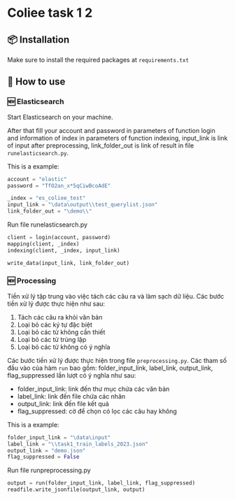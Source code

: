 # Coliee task 1 2


## 📦 Installation

Make sure to install the required packages at `requirements.txt`

## 🚀 How to use

### 🆕 Elasticsearch

Start Elasticsearch on your machine.

After that fill your account and password in parameters of function login and information of index in parameters of function indexing, input_link is link of input after preprocessing, link_folder_out is link of result in file `runelasticsearch.py`.

This is a example:

```python
account = "elastic"
password = "TfO2an_x*5qCiwBcoAdE"

_index = "es_coliee_test"
input_link = "\data\output\\test_querylist.json"
link_folder_out = "\demo\\"
```

Run file runelasticsearch.py

```python
client = login(account, password)
mapping(client, _index)
indexing(client, _index, input_link)

write_data(input_link, link_folder_out)
```

### 🆕 Processing

Tiền xử lý tập trung vào việc tách các câu ra và làm sạch dữ liệu. Các bước tiền xử lý được thực hiện như sau:

1. Tách các câu ra khỏi văn bản
2. Loại bỏ các ký tự đặc biệt
3. Loại bỏ các từ không cần thiết
4. Loại bỏ các từ trùng lặp
5. Loại bỏ các từ không có ý nghĩa

Các bước tiền xử lý được thực hiện trong file `preprocessing.py`. Các tham số đầu vào của hàm `run` bao gồm:
folder_input_link, label_link, output_link, flag_suppressed lần lượt có ý nghĩa như sau:

* folder_input_link: link đến thư mục chứa các văn bản
* label_link: link đến file chứa các nhãn
* output_link: link đến file kết quả
* flag_suppressed: cờ để chọn có lọc các câu hay không

This is a example:

```python
folder_input_link = "\data\input"
label_link = "\\task1_train_labels_2023.json"
output_link = "demo.json"
flag_suppressed = False
```

Run file runpreprocessing.py

```python
output = run(folder_input_link, label_link, flag_suppressed)
readfile.write_jsonfile(output_link, output)
```